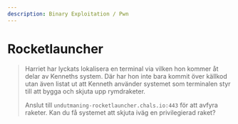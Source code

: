 ```yaml
---
description: Binary Exploitation / Pwn
---
```


# Rocketlauncher

> Harriet har lyckats lokalisera en terminal via vilken hon kommer åt delar av Kenneths system. Där har hon inte bara kommit över källkod utan även listat ut att Kenneth använder systemet som terminalen styr till att bygga och skjuta upp rymdraketer.
>
> Anslut till `undutmaning-rocketlauncher.chals.io:443` för att avfyra raketer. Kan du få systemet att skjuta iväg en privilegierad raket?

